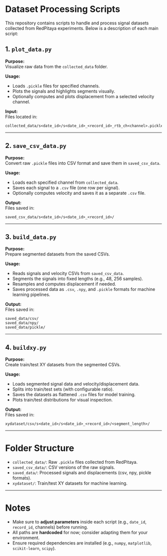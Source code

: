 # Dataset Processing Scripts

This repository contains scripts to handle and process signal datasets collected from RedPitaya experiments. Below is a description of each main script:

## 1. `plot_data.py`

**Purpose:**  
Visualize raw data from the `collected_data` folder.

**Usage:**  
- Loads `.pickle` files for specified channels.  
- Plots the signals and highlights segments visually.  
- Optionally computes and plots displacement from a selected velocity channel.

**Input:**  
Files located in:  
```
collected_data/s<date_id>/s<date_id>_<record_id>_rtb_ch<channel>.pickle
```

---

## 2. `save_csv_data.py`

**Purpose:**  
Convert raw `.pickle` files into CSV format and save them in `saved_csv_data`.

**Usage:**  
- Loads each specified channel from `collected_data`.  
- Saves each signal to a `.csv` file (one row per signal).  
- Optionally computes velocity and saves it as a separate `.csv` file.

**Output:**  
Files saved in:  
```
saved_csv_data/s<date_id>/s<date_id>_<record_id>/
```

---

## 3. `build_data.py`

**Purpose:**  
Prepare segmented datasets from the saved CSVs.

**Usage:**  
- Reads signals and velocity CSVs from `saved_csv_data`.  
- Segments the signals into fixed lengths (e.g., 48, 256 samples).  
- Resamples and computes displacement if needed.  
- Saves processed data as `.csv`, `.npy`, and `.pickle` formats for machine learning pipelines.

**Output:**  
Files saved in:  
```
saved_data/csv/
saved_data/npy/
saved_data/pickle/
```

---

## 4. `buildxy.py`

**Purpose:**  
Create train/test XY datasets from the segmented CSVs.

**Usage:**  
- Loads segmented signal data and velocity/displacement data.  
- Splits into train/test sets (with configurable ratio).  
- Saves the datasets as flattened `.csv` files for model training.  
- Plots train/test distributions for visual inspection.

**Output:**  
Files saved in:  
```
xydataset/csv/s<date_id>/s<date_id>_<record_id>/<segment_length>/
```

---

# Folder Structure

- `collected_data/`: Raw `.pickle` files collected from RedPitaya.
- `saved_csv_data/`: CSV versions of the raw signals.
- `saved_data/`: Processed signals and displacements (csv, npy, pickle formats).
- `xydataset/`: Train/test XY datasets for machine learning.

---

# Notes

- Make sure to **adjust parameters** inside each script (e.g., `date_id`, `record_id`, channels) before running.
- All paths are **hardcoded** for now; consider adapting them for your environment.
- Ensure required dependencies are installed (e.g., `numpy`, `matplotlib`, `scikit-learn`, `scipy`).


